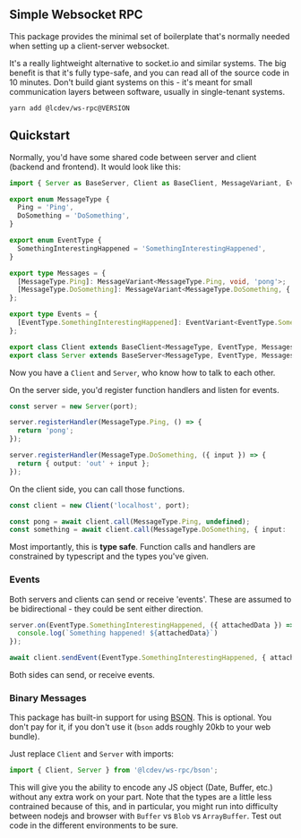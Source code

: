 ## Simple Websocket RPC
This package provides the minimal set of boilerplate that's normally needed when setting up a client-server websocket.

It's a really lightweight alternative to socket.io and similar systems. The big benefit is that it's fully type-safe,
and you can read all of the source code in 10 minutes. Don't build giant systems on this - it's meant for small
communication layers between software, usually in single-tenant systems.

```
yarn add @lcdev/ws-rpc@VERSION
```

## Quickstart
Normally, you'd have some shared code between server and client (backend and frontend). It would look like this:

```typescript
import { Server as BaseServer, Client as BaseClient, MessageVariant, EventVariant } from 'ws-rpc';

export enum MessageType {
  Ping = 'Ping',
  DoSomething = 'DoSomething',
}

export enum EventType {
  SomethingInterestingHappened = 'SomethingInterestingHappened',
}

export type Messages = {
  [MessageType.Ping]: MessageVariant<MessageType.Ping, void, 'pong'>;
  [MessageType.DoSomething]: MessageVariant<MessageType.DoSomething, { input: string }, { output: string }>;
};

export type Events = {
  [EventType.SomethingInterestingHappened]: EventVariant<EventType.SomethingInterestingHappened, { attachedData: string }>;
};

export class Client extends BaseClient<MessageType, EventType, Messages, Events> {}
export class Server extends BaseServer<MessageType, EventType, Messages, Events> {}
```

Now you have a `Client` and `Server`, who know how to talk to each other.

On the server side, you'd register function handlers and listen for events.

```typescript
const server = new Server(port);

server.registerHandler(MessageType.Ping, () => {
  return 'pong';
});

server.registerHandler(MessageType.DoSomething, ({ input }) => {
  return { output: 'out' + input };
});
```

On the client side, you can call those functions.


```typescript
const client = new Client('localhost', port);

const pong = await client.call(MessageType.Ping, undefined);
const something = await client.call(MessageType.DoSomething, { input: 'in' });
```

Most importantly, this is **type safe**. Function calls and handlers are constrained by typescript and the types you've given.

### Events
Both servers and clients can send or receive 'events'. These are assumed to be bidirectional - they could be sent either direction.

```typescript
server.on(EventType.SomethingInterestingHappened, ({ attachedData }) => {
  console.log(`Something happened! ${attachedData}`)
});

await client.sendEvent(EventType.SomethingInterestingHappened, { attachedData: 'foobar' });
```

Both sides can send, or receive events.

### Binary Messages
This package has built-in support for using [BSON](https://www.npmjs.com/package/bson).
This is optional. You don't pay for it, if you don't use it (`bson` adds roughly 20kb to your web bundle).

Just replace `Client` and `Server` with imports:

```typescript
import { Client, Server } from '@lcdev/ws-rpc/bson';
```

This will give you the ability to encode any JS object (Date, Buffer, etc.) without any extra work on your part.
Note that the types are a little less contrained because of this, and in particular, you might run into difficulty
between nodejs and browser with `Buffer` vs `Blob` vs `ArrayBuffer`. Test out code in the different environments to be sure.

